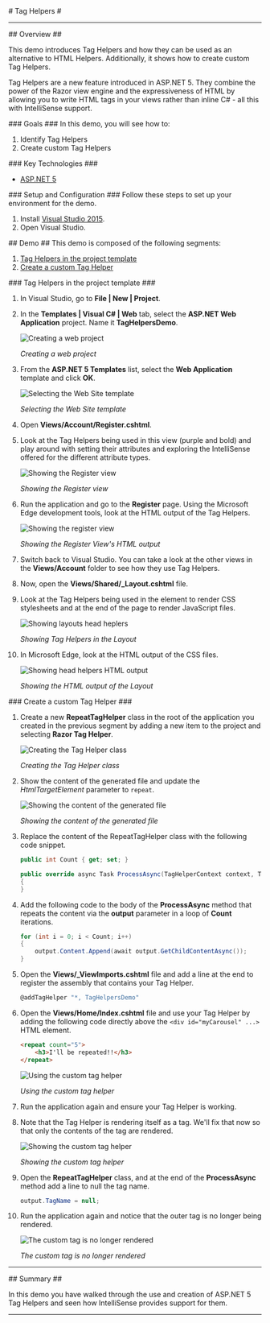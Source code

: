 ﻿<a name="title" />
# Tag Helpers #

---
<a name="Overview" />
## Overview ##

This demo introduces Tag Helpers and how they can be used as an alternative to HTML Helpers. Additionally, it shows how to create custom Tag Helpers.

Tag Helpers are a new feature introduced in ASP.NET 5. They combine the power of the Razor view engine and the expressiveness of HTML by allowing you to write HTML tags in your views rather than inline C# - all this with IntelliSense support.

<a id="goals" />
### Goals ###
In this demo, you will see how to:

1. Identify Tag Helpers
1. Create custom Tag Helpers

<a name="technologies" />
### Key Technologies ###

- [ASP.NET 5][1]

[1]: http://www.asp.net/vnext

<a name="Setup" />
### Setup and Configuration ###
Follow these steps to set up your environment for the demo.

1. Install [Visual Studio 2015](https://www.visualstudio.com/).
1. Open Visual Studio.

<a name="Demo" />
## Demo ##
This demo is composed of the following segments:

1. [Tag Helpers in the project template](#segment1)
1. [Create a custom Tag Helper](#segment2)

<a name="segment1" />
### Tag Helpers in the project template ###

1. In Visual Studio, go to **File | New | Project**.

1. In the **Templates | Visual C# | Web** tab, select the **ASP.NET Web Application** project. Name it **TagHelpersDemo**.

	![Creating a web project](images/creating-a-web-project.png?raw=true "Creating a web project")

	_Creating a web project_

1. From the **ASP.NET 5 Templates** list, select the **Web Application** template and click **OK**.

	![Selecting the Web Site template](images/selecting-the-web-site-template.png?raw=true "Selecting the Web Site template")

	_Selecting the Web Site template_

1. Open **Views/Account/Register.cshtml**.

1. Look at the Tag Helpers being used in this view (purple and bold) and play around with setting their attributes and exploring the IntelliSense offered for the different attribute types.

	![Showing the Register view](images/register-view.png?raw=true "Showing the register view")

	_Showing the Register view_

1. Run the application and go to the **Register** page. Using the Microsoft Edge development tools, look at the HTML output of the Tag Helpers.

	![Showing the register view](images/register-view-html-output.png?raw=true "Showing the register view")

	_Showing the Register View's HTML output_

1. Switch back to Visual Studio. You can take a look at the other views in the **Views/Account** folder to see how they use Tag Helpers.

1. Now, open the **Views/Shared/_Layout.cshtml** file.

1. Look at the Tag Helpers being used in the **<head>** element to render CSS stylesheets and at the end of the page to render JavaScript files.

	![Showing layouts head heplers](images/head-layouts-helpers.png?raw=true "Showing layouts head heplers")

	_Showing Tag Helpers in the Layout_

1. In Microsoft Edge, look at the HTML output of the CSS files.

	![Showing head helpers HTML output](images/head-helpers-html-output.png?raw=true "Showing head helpers html output")

	_Showing the HTML output of the Layout_

<a name="segment2" />
### Create a custom Tag Helper ###

1. Create a new **RepeatTagHelper** class in the root of the application you created in the previous segment by adding a new item to the project and selecting **Razor Tag Helper**.

	![Creating the Tag Helper class](images/creating-the-tag-helper-class.png?raw=true "Creating the Tag Helper class")

	_Creating the Tag Helper class_

1. Show the content of the generated file and update the _HtmlTargetElement_
 parameter to `repeat`.

	![Showing the content of the generated file](images/showing-the-generated-tag-helper.png?raw=true "Showing the content of the generated file")

	_Showing the content of the generated file_

1. Replace the content of the RepeatTagHelper class with the following code snippet.

	````C#
    public int Count { get; set; }

    public override async Task ProcessAsync(TagHelperContext context, TagHelperOutput output)
    {
    }
	````

1. Add the following code to the body of the **ProcessAsync** method that repeats the content via the **output** parameter in a loop of **Count** iterations.

	````C#
    for (int i = 0; i < Count; i++)
    {
        output.Content.Append(await output.GetChildContentAsync());
    }
	````

1. Open the **Views/_ViewImports.cshtml** file and add a line at the end to register the assembly that contains your Tag Helper.

	````C#
	@addTagHelper "*, TagHelpersDemo"
	````

1. Open the **Views/Home/Index.cshtml** file and use your Tag Helper by adding the following code directly above the `<div id="myCarousel" ...>` HTML element.

	````HTML
	<repeat count="5">
		<h3>I'll be repeated!!</h3>
	</repeat>
	````

	![Using the custom tag helper](images/using-custom-tag-helper.png?raw=true "Using custom tag helper")

	_Using the custom tag helper_

1. Run the application again and ensure your Tag Helper is working.

1. Note that the Tag Helper is rendering itself as a **<repeat>** tag. We'll fix that now so that only the contents of the tag are rendered.

	![Showing the custom tag helper](images/custom-tag-helper.png?raw=true "Showing the custom tag helper")

	_Showing the custom tag helper_

1. Open the **RepeatTagHelper** class, and at the end of the **ProcessAsync** method add a line to null the tag name.

	````C#
	output.TagName = null;
	````

1. Run the application again and notice that the outer tag is no longer being rendered.

	![The custom tag is no longer rendered](images/custom-tag-is-no-longer-rendered.png?raw=true "The custom tag is no longer rendered")

	_The custom tag is no longer rendered_

---

<a name="summary" />
## Summary ##

In this demo you have walked through the use and creation of ASP.NET 5 Tag Helpers and seen how IntelliSense provides support for them.

---
